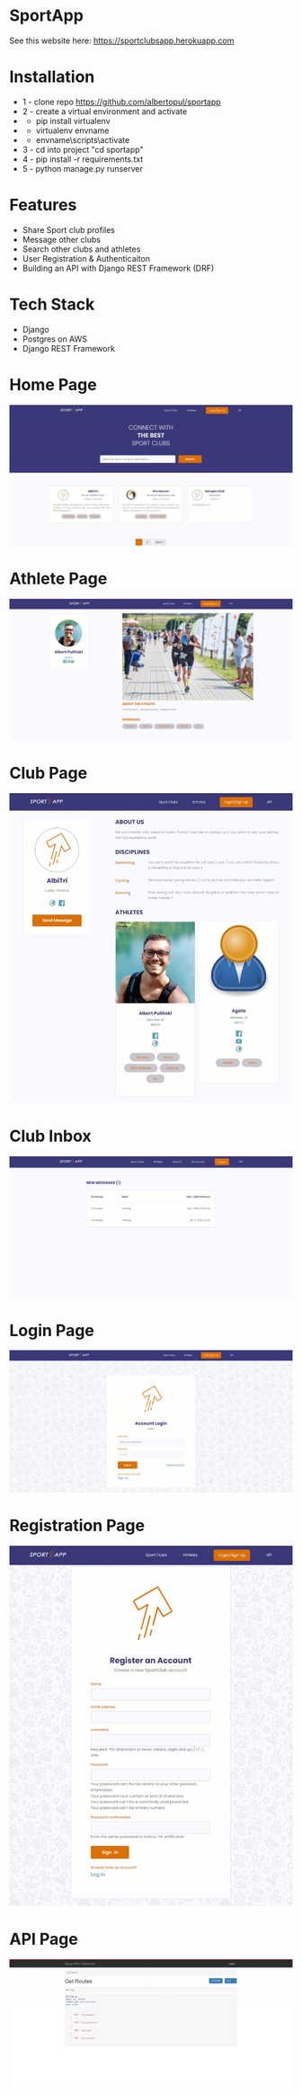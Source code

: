 # SportApp

See this website here: https://sportclubsapp.herokuapp.com


# Installation
* 1 - clone repo https://github.com/albertopul/sportapp
* 2 - create a virtual environment and activate
*  - pip install virtualenv
*  - virtualenv envname
*  - envname\scripts\activate
* 3 - cd into project "cd sportapp"
* 4 - pip install -r requirements.txt
* 5 - python manage.py runserver



# Features
* Share Sport club profiles
* Message other clubs
* Search other clubs and athletes
* User Registration & Authenticaiton
* Building an API with Django REST Framework (DRF)

# Tech Stack
* Django
* Postgres on AWS
* Django REST Framework

# Home Page
<img src="./static/images/home.jpg">  

# Athlete Page
<img src="./static/images/athlete.jpg">  

# Club Page
<img src="./static/images/club.jpg">  

# Club Inbox
<img src="./static/images/inbox.jpg">  

# Login Page
<img src="./static/images/login.jpg">

# Registration Page
<img src="./static/images/register.jpg">

# API Page
<img src="./static/images/api.jpg">
